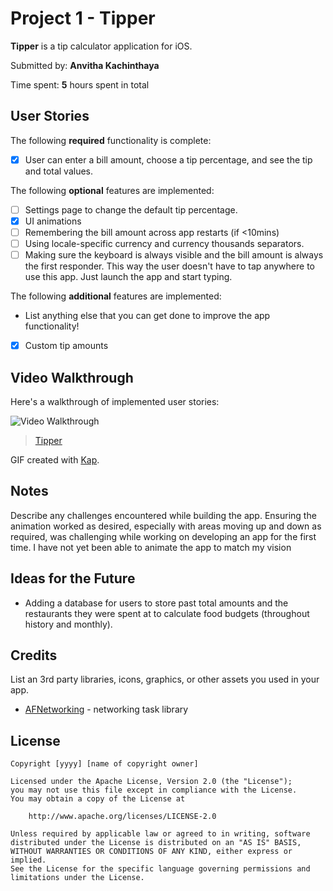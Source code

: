 # Project 1 - Tipper

**Tipper** is a tip calculator application for iOS.

Submitted by: **Anvitha Kachinthaya**

Time spent: **5** hours spent in total

## User Stories

The following **required** functionality is complete:

* [X] User can enter a bill amount, choose a tip percentage, and see the tip and total values.

The following **optional** features are implemented:

* [ ] Settings page to change the default tip percentage.
* [X] UI animations
* [ ] Remembering the bill amount across app restarts (if <10mins)
* [ ] Using locale-specific currency and currency thousands separators.
* [ ] Making sure the keyboard is always visible and the bill amount is always the first responder. This way the user doesn't have to tap anywhere to use this app. Just launch the app and start typing.

The following **additional** features are implemented:

- List anything else that you can get done to improve the app functionality!
- [X] Custom tip amounts

## Video Walkthrough

Here's a walkthrough of implemented user stories:

<img src='https://imgur.com/a/96k0kTQ' title='Video Walkthrough' width='' alt='Video Walkthrough' />
<blockquote class="imgur-embed-pub" lang="en" data-id="a/96k0kTQ"  ><a href="//imgur.com/a/96k0kTQ">Tipper</a></blockquote><script async src="//s.imgur.com/min/embed.js" charset="utf-8"></script>

GIF created with [Kap](https://getkap.co/).

## Notes

Describe any challenges encountered while building the app.
Ensuring the animation worked as desired, especially with areas moving up and down as required, was challenging while working on developing an app for the first time. I have not yet been able to animate the app to match my vision 

## Ideas for the Future

- Adding a database for users to store past total amounts and the restaurants they were spent at to calculate food budgets (throughout history and monthly).

## Credits

List an 3rd party libraries, icons, graphics, or other assets you used in your app.

- [AFNetworking](https://github.com/AFNetworking/AFNetworking) - networking task library

## License

    Copyright [yyyy] [name of copyright owner]

    Licensed under the Apache License, Version 2.0 (the "License");
    you may not use this file except in compliance with the License.
    You may obtain a copy of the License at

        http://www.apache.org/licenses/LICENSE-2.0

    Unless required by applicable law or agreed to in writing, software
    distributed under the License is distributed on an "AS IS" BASIS,
    WITHOUT WARRANTIES OR CONDITIONS OF ANY KIND, either express or implied.
    See the License for the specific language governing permissions and
    limitations under the License.
